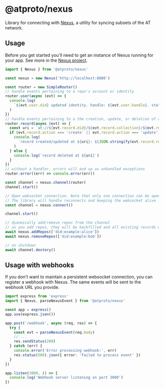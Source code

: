 # @atproto/nexus

Library for connecting with [Nexus](#), a utility for syncing subsets of the AT network.

## Usage

Before you get started you'll need to get an instance of Nexus running for your app. See more in the [Nexus project](#).

```ts
import { Nexus } from '@atproto/nexus'

const nexus = new Nexus('http://localhost:8080')

const router = new SimpleRouter()
// handle events pertaining to a repo's account or identity
router.user(async (evt) => {
  console.log(
    `${evt.user.did} updated identity. handle: ${evt.user.handle}. status: ${evt.user.status}`,
  )
})
// handle events pertaining to a the creation, update, or deletion of a record
router.record(async (evt) => {
  const uri = `at://${evt.record.did}/${evt.record.collection}/${evt.record.rkey}`
  if (evt.record.action === 'create' || evt.record.action === 'update') {
    console.log(
      `record created/updated at ${uri}: ${JSON.stringify(evt.record.record)}`,
    )
  } else {
    console.log(`record deleted at ${uri}`)
  }
})
// without a handler, errors will end up as unhandled exceptions
router.error((err) => console.error(err))

const channel = nexus.channel(router)
channel.start()

// Open websocket connection. Note that only one connection can be open at a time.
// The library will handle reconnects and keeping the websocket alive
const channel = nexus.connect()

channel.start()

// dyanmically add/remove repos from the channel
// as you add repos, they will be backfilled and all existing records will be sent over the channel
await nexus.addRepos(['did:example:alice'])
await nexus.removeRepos(['did:example:bob'])

// on shutdown
await channel.destory()
```

## Usage with webhooks
If you don't want to maintain a persistent websocket connection, you can register a webhook with Nexus. The same events will be sent to the webhook URL you provide.

```ts
import express from 'express'
import { Nexus, parseNexusEvent } from '@atproto/nexus'

const app = express()
app.use(express.json())

app.post('/webhook', async (req, res) => {
  try {
    const evt = parseNexusEvent(req.body)
    // ...
    res.sendStatus(200)
  } catch (err) {
    console.error('Error processing webhook:', err)
    res.status(500).json({ error: 'Failed to process event' })
  }
})

app.listen(3000, () => {
  console.log('Webhook server listening on port 3000')
})
```
